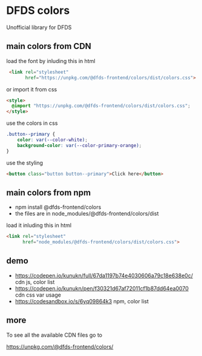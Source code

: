 # DFDS colors

Unofficial library for DFDS

## main colors from CDN

load the font by inluding this in html

```html
 <link rel="stylesheet"
       href="https://unpkg.com/@dfds-frontend/colors/dist/colors.css">
```

or import it from css

```html
<style>
  @import "https://unpkg.com/@dfds-frontend/colors/dist/colors.css";
</style>
```

use the colors in css

```css
.button--primary {
	color: var(--color-white);
	background-color: var(--color-primary-orange);
}
```

use the styling

```html
<button class="button button--primary">Click here</button>
```

## main colors from npm

-   npm install @dfds-frontend/colors
-   the files are in node_modules/@dfds-frontend/colors/dist

load it inluding this in html

```html
<link rel="stylesheet"
      href="node_modules/@dfds-frontend/colors/dist/colors.css">
```

## demo

-   https://codepen.io/kunukn/full/67da1197b74e4030606a79c18e638e0c/ cdn js, color list
-   https://codepen.io/kunukn/pen/f30321d67af72011cf1b87dd64ea0070 cdn css var usage
-   https://codesandbox.io/s/6yq09864k3 npm, color list

## more

To see all the available CDN files go to

https://unpkg.com/@dfds-frontend/colors/
